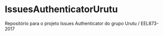 # IssuesAuthenticatorUrutu
Repositório para o projeto Issues Authenticator do grupo Urutu / EEL873-2017
